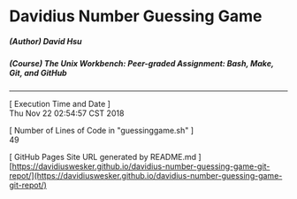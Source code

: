 
# Davidius Number Guessing Game

##### (Author) David Hsu
##### (Course) The Unix Workbench: Peer-graded Assignment: Bash, Make, Git, and GitHub

---

[ Execution Time and Date ]\
Thu Nov 22 02:54:57 CST 2018

[ Number of Lines of Code in "guessinggame.sh" ]\
49

[ GitHub Pages Site URL generated by README.md ]\
[https://davidiuswesker.github.io/davidius-number-guessing-game-git-repot/](https://davidiuswesker.github.io/davidius-number-guessing-game-git-repot/)
